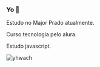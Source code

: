 ### Yo 👋

 Estudo no Major Prado atualmente.


Curso tecnologia pelo alura.


Estudo javascript.
 

![yhwach](https://github.com/GuilhermeOrtelan/GuilhermeOrtelan/assets/169089004/2189212f-8367-487a-ab10-7a972cf9e3b2)
